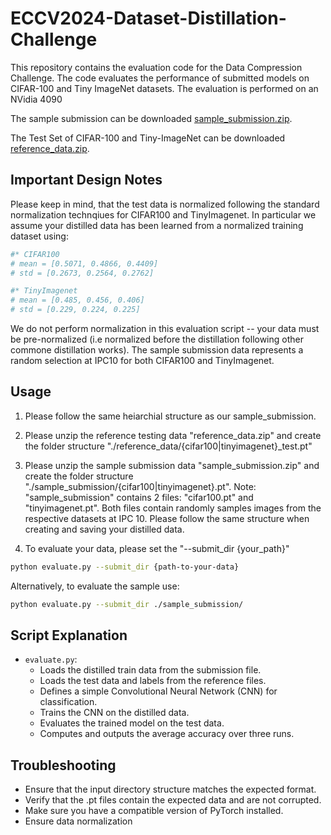 # ECCV2024-Dataset-Distillation-Challenge

This repository contains the evaluation code for the Data Compression Challenge. The code evaluates the performance of submitted models on CIFAR-100 and Tiny ImageNet datasets. The evaluation is performed on an NVidia 4090

The sample submission can be downloaded [sample_submission.zip](https://drive.google.com/file/d/12Ntz6LclB7N3oCXRzGiN7eawlqMochhA/view?usp=drive_link).

The Test Set of CIFAR-100 and Tiny-ImageNet can be downloaded [reference_data.zip](https://drive.google.com/file/d/1MZMsEbBHe3gYrq4y4Na3Ogh9sIKecng-/view?usp=drive_link).

## Important Design Notes

Please keep in mind, that the test data is normalized following the standard normalization technqiues for CIFAR100 and TinyImagenet. In particular we assume your distilled data has been learned from a normalized training dataset using:

```python
#* CIFAR100
# mean = [0.5071, 0.4866, 0.4409]
# std = [0.2673, 0.2564, 0.2762]

#* TinyImagenet
# mean = [0.485, 0.456, 0.406]
# std = [0.229, 0.224, 0.225]

```

We do not perform normalization in this evaluation script -- your data must be pre-normalized (i.e normalized before the distillation following other commone distillation works). The sample submission data represents a random selection at IPC10 for both CIFAR100 and TinyImagenet.


## Usage

1. Please follow the same heiarchial structure as our sample_submission.

2. Please unzip the reference testing data "reference_data.zip" and create the folder structure "./reference_data/{cifar100|tinyimagenet}_test.pt"

3. Please unzip the sample submission data "sample_submission.zip" and create the folder structure "./sample_submission/{cifar100|tinyimagenet}.pt". Note: "sample_submission" contains 2 files: "cifar100.pt" and "tinyimagenet.pt". Both files contain randomly samples images from the respective datasets at IPC 10. Please follow the same structure when creating and saving your distilled data. 

3. To evaluate your data, please set the "--submit_dir {your_path}"
```bash
python evaluate.py --submit_dir {path-to-your-data}
```

Alternatively, to evaluate the sample use:

```bash
python evaluate.py --submit_dir ./sample_submission/
```


## Script Explanation
- `evaluate.py`:
    - Loads the distilled train data from the submission file.
    - Loads the test data and labels from the reference files.
    - Defines a simple Convolutional Neural Network (CNN) for classification.
    - Trains the CNN on the distilled data.
    - Evaluates the trained model on the test data.
    - Computes and outputs the average accuracy over three runs.
 


## Troubleshooting
- Ensure that the input directory structure matches the expected format.
- Verify that the .pt files contain the expected data and are not corrupted.
- Make sure you have a compatible version of PyTorch installed.
- Ensure data normalization
